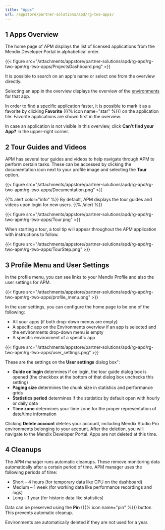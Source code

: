 ```yaml
---
title: "Apps"
url: /appstore/partner-solutions/apd/rg-two-apps/
---
```


## 1 Apps Overview

The home page of APM displays the list of licensed applications from the Mendix Developer Portal in alphabetical order.

{{< figure src="/attachments/appstore/partner-solutions/apd/rg-apd/rg-two-apm/rg-two-apps/ProjectsDashboard.png" >}}

It is possible to search on an app's name or select one from the overview directly.

Selecting an app in the overview displays the overview of the [environments](/appstore/partner-solutions/apd/rg-two-environments/) for that app.

In order to find a specific application faster, it is possible to mark it as a favorite by clicking **Favorite** ({{% icon name="star" %}})  on the application tile. Favorite applications are shown first in the overview.

In case an application is not visible in this overview, click **Can’t find your App?** in the upper-right corner.

## 2 Tour Guides and Videos

APM has several tour guides and videos to help navigate through APM to perform certain tasks. These can be accessed by clicking the documentation icon next to your profile image and selecting the **Tour** option.

{{< figure src="/attachments/appstore/partner-solutions/apd/rg-apd/rg-two-apm/rg-two-apps/Documentation.png" >}}

{{% alert color="info" %}}
By default, APM displays the tour guides and videos upon login for new users.
{{% /alert %}}

{{< figure src="/attachments/appstore/partner-solutions/apd/rg-apd/rg-two-apm/rg-two-apps/Tour.png" >}}

When starting a tour, a tool tip will appear throughout the APM application with instructions to follow.

{{< figure src="/attachments/appstore/partner-solutions/apd/rg-apd/rg-two-apm/rg-two-apps/TourStep.png" >}}

## 3 Profile Menu and User Settings

In the profile menu, you can see links to your Mendix Profile and also the user settings for APM.

{{< figure src="/attachments/appstore/partner-solutions/apd/rg-apd/rg-two-apm/rg-two-apps/profile_menu.png" >}}

In the user settings, you can configure the home page to be one of the following:

* All your apps (if both drop-down menus are empty)
* A specific app on the Environments overview if an app is selected and the environments drop-down menu is empty
* A specific environment of a specific app

{{< figure src="/attachments/appstore/partner-solutions/apd/rg-apd/rg-two-apm/rg-two-apps/user_settings.png" >}}

These are the settings on the **User settings** dialog box":

* **Guide on login** determines if on login, the tour guide dialog box is opened (the checkbox at the bottom of that dialog box unchecks this setting)
* **Paging size** determines the chunk size in statistics and performance grids
* **Statistics period** determines if the statistics by default open with hourly or daily data
* **Time zone** determines your time zone for the proper representation of date/time information

Clicking **Delete account** deletes your account, including Mendix Studio Pro environments belonging to your account. After the deletion, you will navigate to the Mendix Developer Portal. Apps are not deleted at this time.

## 4 Cleanups

The APM manager runs automatic cleanups. These remove monitoring data automatically after a certain period of time. APM manager uses the following periods of time:

* Short – 4 hours (for temporary data like CPU on the dashboard)
* Medium – 1 week (for working data like performance recordings and logs)
* Long – 1 year (for historic data like statistics)

Data can be preserved using the **Pin** ({{% icon name="pin" %}}) button. This prevents automatic cleanup.

Environments are automatically deleted if they are not used for a year.
